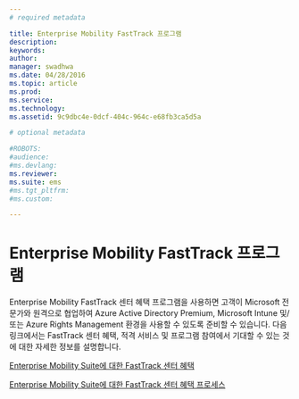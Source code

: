 ```yaml
---
# required metadata

title: Enterprise Mobility FastTrack 프로그램
description:
keywords:
author: 
manager: swadhwa
ms.date: 04/28/2016
ms.topic: article
ms.prod:
ms.service:
ms.technology:
ms.assetid: 9c9dbc4e-0dcf-404c-964c-e68fb3ca5d5a

# optional metadata

#ROBOTS:
#audience:
#ms.devlang:
ms.reviewer: 
ms.suite: ems
#ms.tgt_pltfrm:
#ms.custom:

---
```


# Enterprise Mobility FastTrack 프로그램
Enterprise Mobility FastTrack 센터 혜택 프로그램을 사용하면 고객이 Microsoft 전문가와 원격으로 협업하여 Azure Active Directory Premium, Microsoft Intune 및/또는 Azure Rights Management 환경을 사용할 수 있도록 준비할 수 있습니다. 다음 링크에서는 FastTrack 센터 혜택, 적격 서비스 및 프로그램 참여에서 기대할 수 있는 것에 대한 자세한 정보를 설명합니다.

[Enterprise Mobility Suite에 대한 FastTrack 센터 혜택](fasttrack-center-benefit-for-enterprise-mobility-suite-ems.md)

[Enterprise Mobility Suite에 대한 FastTrack 센터 혜택 프로세스](fasttrack-center-benefit-process-for-enterprise-mobility-suite-ems.md)





<!--HONumber=Apr16_HO2-->


